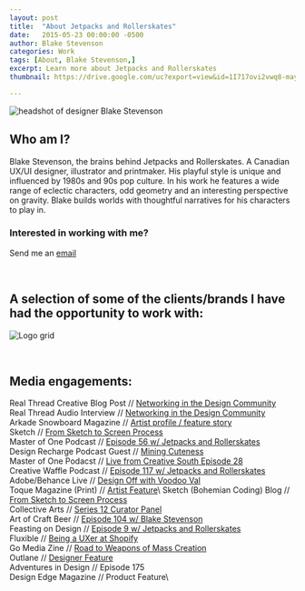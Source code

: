 ```yaml
---
layout: post
title:  "About Jetpacks and Rollerskates"
date:   2015-05-23 00:00:00 -0500
author: Blake Stevenson
categories: Work
tags: [About, Blake Stevenson,]
excerpt: Learn more about Jetpacks and Rollerskates
thumbnail: https://drive.google.com/uc?export=view&id=1I717ovi2vwq8-mayb3dDWrg5PdZOSn76

---
```


![headshot of designer Blake Stevenson](https://drive.google.com/uc?export=view&id=1I717ovi2vwq8-mayb3dDWrg5PdZOSn76)

## Who am I?

Blake Stevenson, the brains behind Jetpacks and Rollerskates. A Canadian UX/UI designer, illustrator and printmaker. His playful style is unique and influenced by 1980s and 90s pop culture. In his work he features a wide range of eclectic characters, odd geometry and an interesting perspective on gravity. Blake builds worlds with thoughtful narratives for his characters to play in.

### Interested in working with me?
Send me an [email](mailto:blake@jetpacksandrollerskates.com)

&nbsp;

## A selection of some of the clients/brands I have had the opportunity to work with:

![Logo grid](https://drive.google.com/uc?export=view&id=1MHjS_dXZAV55oUUA_L9egGcg41yHbL3a)

&nbsp;

## Media engagements:

Real Thread Creative Blog Post // [Networking in the Design Community](https://www.realthread.com/blog/networking-in-the-design-community)\
Real Thread Audio Interview // [Networking in the Design Community](https://www.youtube.com/watch?v=Dg-wvO4Rd_g&feature=emb_title)\
Arkade Snowboard Magazine // [Artist profile / feature story](https://issuu.com/arkademagazine/docs/november_2018?fbclid=IwAR0CNrKlccXlntPTfwCbJ2HRzMJ9gI3ZcCMhDH-P6dLeLm30aFm5CpivKPQ)\
Sketch // [From Sketch to Screen Process](https://www.sketch.com/blog/2019/10/14/from-sketch-to-screen-how-blake-stevenson-created-our-ambassador-art-print/)\
Master of One Podcast // [Episode 56 w/ Jetpacks and Rollerskates](https://www.iheart.com/podcast/1092-mof1-podcast-29004299/episode/episode-562-sandbox-interview-with-50965130/)\
Design Recharge Podcast Guest // [Mining Cuteness](https://www.youtube.com/watch?v=UQ48Vr2d2Ds&list=PLf3CLebh1UCb2BV06CA9HoQXjJ_Q36Zjk&index=107)\
Master of One Podacst // [Live from Creative South Episode 28](https://master-of-one-network.simplecast.com/episodes/creative-south-live-episode-28-blake-22902129)\
Creative Waffle Podcast // [Episode 117 w/ Jetpacks and Rollerskates](https://www.youtube.com/watch?v=KUnSIdK1fIM&t=761s)\
Adobe/Behance Live // [Design Off with Voodoo Val](https://www.youtube.com/watch?v=2P2pAy3Ijic&t=2585s)\
Toque Magazine (Print) // [Artist Feature](https://issuu.com/toquemagazine/docs/toque9_issuu)\ 
Sketch (Bohemian Coding) Blog // [From Sketch to Screen Process](https://www.sketch.com/blog/2019/10/14/from-sketch-to-screen-how-blake-stevenson-created-our-ambassador-art-print/)\
Collective Arts // [Series 12 Curator Panel](https://collectiveartsbrewing.com/stories/series-12-curators/)\
Art of Craft Beer // [Episode 104 w/ Blake Stevenson](https://www.16ozcanvas.com/podcasts/episode-104-blake-stevenson-elora-brewing-co)\
Feasting on Design // [Episode 9 w/ Jetpacks and Rollerskates](https://podcasts.apple.com/us/podcast/9-blake-stevenson-of-jetpacks-and-rollerskates/id1081610301?i=1000365821713&l=es)\
Fluxible // [Being a UXer at Shopify](https://www.fluxible.ca/2017/09/whats-like-shopify-plus-uxer-ask/)\
Go Media Zine // [Road to Weapons of Mass Creation](https://gomedia.com/zine/insights/jetpacks-and-rollerskates/)\
Outlane // [Designer Feature](https://outlane.co/now/featured-designer-jetpacks-rollerskates/)\
Adventures in Design // Episode 175\
Design Edge Magazine // Product Feature\




